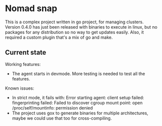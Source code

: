 # Nomad snap

This is a complex project written in go project, for managing clusters.
Version 0.4.0 has just been released with binaries to execute in linux, but no
packages for any distribution so no way to get updates easily. Also, it required
a custom plugin that's a mix of go and make.

## Current state

Working features:
 - The agent starts in devmode. More testing is needed to test all the features.

Known issues:
 - In strict mode, it fails with:
   Error starting agent: client setup failed: fingerprinting failed: Failed to
   discover cgroup mount point: open /proc/self/mountinfo: permission denied
 - The project uses gox to generate binaries for multiple architectures, maybe
   we could use that too for cross-compiling.
